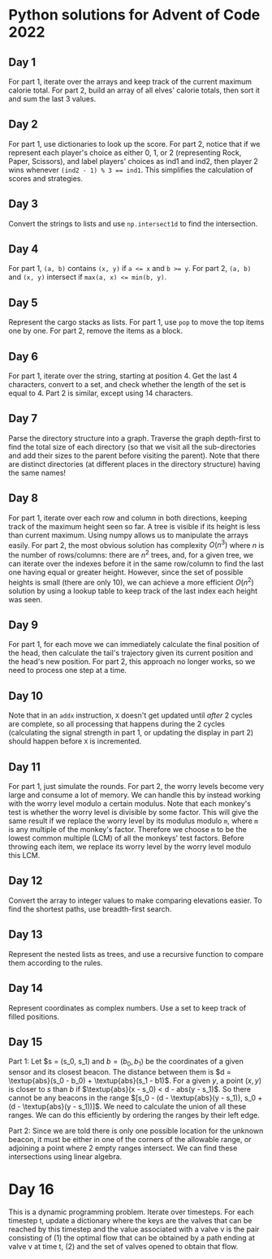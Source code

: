 # Python solutions for Advent of Code 2022

## Day 1
For part 1, iterate over the arrays and keep track of the current maximum calorie total. For part 2, build an array
of all elves' calorie totals, then sort it and sum the last 3 values.

## Day 2
For part 1, use dictionaries to look up the score. For part 2, notice that if we represent each player's choice as
either 0, 1, or 2 (representing Rock, Paper, Scissors), and label players' choices as ind1 and ind2, then player 2 wins
whenever `(ind2 - 1) % 3 == ind1`. This simplifies the calculation of scores and strategies.

## Day 3
Convert the strings to lists and use `np.intersect1d` to find the intersection.

## Day 4
For part 1, `(a, b)` contains `(x, y)` if `a <= x` and `b >= y`. For part 2, 
`(a, b)` and `(x, y)` intersect if `max(a, x) <= min(b, y)`.

## Day 5
Represent the cargo stacks as lists. For part 1, use `pop` to move the top items one by one. For part 2, 
remove the items as a block.

## Day 6
For part 1, iterate over the string, starting at position 4. Get the last 4 characters, convert to a set, and check
whether the length of the set is equal to 4. Part 2 is similar, except using 14 characters.

## Day 7
Parse the directory structure into a graph. Traverse the graph depth-first to find the total size of each directory (so that
we visit all the sub-directories and add their sizes to the parent before visiting the parent). 
Note that there are distinct directories (at different places in the directory structure) having the same names!

## Day 8
For part 1, iterate over each row and column in both directions, keeping track of the maximum height seen so far. A 
tree is visible if its height is less than current maximum. Using numpy allows us to manipulate the arrays easily.
For part 2, the most obvious solution has complexity $O(n^3)$ where
$n$ is the number of rows/columns: there are $n^2$ trees, and, for a given tree, we can iterate over the indexes before 
it in the same row/column to find the 
last one having equal or greater height. However, since the set of possible heights is small (there are only 10), we can 
achieve a more efficient $O(n^2)$ solution by using a lookup table to keep track of the last index each height was seen.

## Day 9
For part 1, for each move we can immediately calculate the final position of the head, then calculate the tail's 
trajectory given its current position and the head's new position. For part 2, this approach no longer works, so we need 
to process one step at a time.

## Day 10
Note that in an `addx` instruction, `X` doesn't get updated until _after_ 2 cycles
are complete, so all processing that happens during the 2 cycles (calculating the signal strength in part 1, or 
updating the display in part 2) should happen before `X` is incremented.

## Day 11
For part 1, just simulate the rounds. For part 2, the worry levels become very large and consume a lot of memory. 
We can handle this by instead working with the worry level modulo a certain modulus. 
Note that each monkey's test is whether the worry level is divisible 
by some factor. This will give the same result if we replace the worry level by its modulus modulo `m`, where `m` is 
any multiple of the monkey's factor. Therefore we choose `m` to be the lowest common multiple (LCM) of all the monkeys' 
test factors. Before throwing each item, we replace its worry level by the worry level modulo this LCM.

## Day 12
Convert the array to integer values to make comparing elevations easier. To find the shortest paths, use breadth-first
search.

## Day 13
Represent the nested lists as trees, and use a recursive function to compare them according to the rules.

## Day 14
Represent coordinates as complex numbers. Use a set to keep track of filled positions.

## Day 15
Part 1: Let $s = (s_0, s_1) and $b = (b_0, b_1)$ be the coordinates of a given sensor and its closest beacon. The distance 
between them is $d = \textup{abs}(s_0 - b_0) + \textup{abs}(s_1 - b1)$. For a given $y$, a point
$(x, y)$ is closer to $s$ than $b$ if $\textup{abs}(x - s_0) < d - abs(y - s_1)$. So there cannot be any beacons 
in the range $[s_0 - (d - \textup{abs}(y - s_1)), s_0 + (d - \textup{abs}(y - s_1))]$. We need to calculate
the union of all these ranges. We can do this efficiently by ordering the ranges by their left edge.

Part 2: Since we are told there is only one possible location for the unknown beacon, it must be either in one
of the corners of the allowable range, or adjoining a point where 2 empty ranges intersect. We can find these 
intersections using linear algebra.

# Day 16
This is a dynamic programming problem. Iterate over timesteps. For each timestep t, update a dictionary
where the keys are the valves that can be reached by this timestep and the value associated with a valve v is the pair
consisting of (1) the optimal flow that can be obtained by a path ending at valve v at time t,
(2) and the set of valves opened to obtain that flow.

